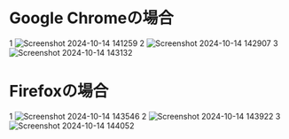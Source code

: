 # Google Chromeの場合
1
![Screenshot 2024-10-14 141259](https://github.com/user-attachments/assets/816efdb0-df07-4365-8115-dbb7f2c5757d)
2
![Screenshot 2024-10-14 142907](https://github.com/user-attachments/assets/5e3c0e3a-9040-4bd4-9390-6a35fd984111)
3
![Screenshot 2024-10-14 143132](https://github.com/user-attachments/assets/2625df58-865d-4042-8270-0992474127bd)
# Firefoxの場合
1
![Screenshot 2024-10-14 143546](https://github.com/user-attachments/assets/1734cfdd-726a-4fe8-b7d0-707a776713af)
2
![Screenshot 2024-10-14 143922](https://github.com/user-attachments/assets/6ecc5a6b-64d4-4fb1-a983-4a50c85c50f1)
3
![Screenshot 2024-10-14 144052](https://github.com/user-attachments/assets/103bb656-be6e-46fb-86e6-db2e07aee54b)
